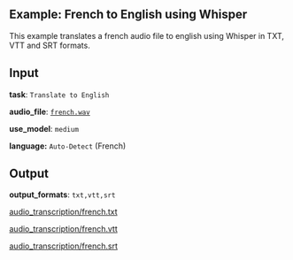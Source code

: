 ## Example: French to English using Whisper

This example translates a french audio file to english using Whisper in TXT, VTT and SRT formats.

## Input

**task**: `Translate to English`

**audio_file**: [`french.wav`](https://carleslc.me/AudioToText/examples/french-to-english/french.wav)

**use_model**: `medium`

**language:** `Auto-Detect` (French)

## Output

**output_formats**: `txt,vtt,srt`

[audio_transcription/french.txt](audio_transcription/french.txt)

[audio_transcription/french.vtt](audio_transcription/french.vtt)

[audio_transcription/french.srt](audio_transcription/french.srt)
